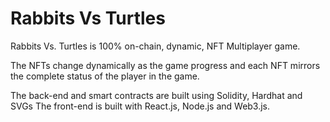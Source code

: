 # Rabbits Vs Turtles

Rabbits Vs. Turtles is 100% on-chain, dynamic, NFT Multiplayer game.

The NFTs change dynamically as the game progress and each NFT mirrors the complete status of the player in the game.

The back-end and smart contracts are built using Solidity, Hardhat and SVGs The front-end is built with React.js, Node.js and Web3.js.
